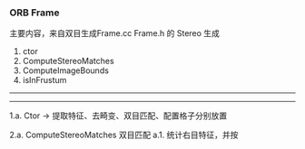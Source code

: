 <!--
 * @Author: Liu Weilong
 * @Date: 2021-01-30 19:18:55
 * @LastEditors: Liu Weilong 
 * @LastEditTime: 2021-02-01 09:37:56
 * @Description: 
-->
### ORB Frame
主要内容，来自双目生成Frame.cc Frame.h 的 Stereo 生成
1. ctor
2. ComputeStereoMatches
3. ComputeImageBounds
4. isInFrustum

---------


----------
1.a. Ctor -> 提取特征、去畸变、双目匹配、配置格子分别放置

2.a. ComputeStereoMatches 双目匹配
a.1. 统计右目特征，并按